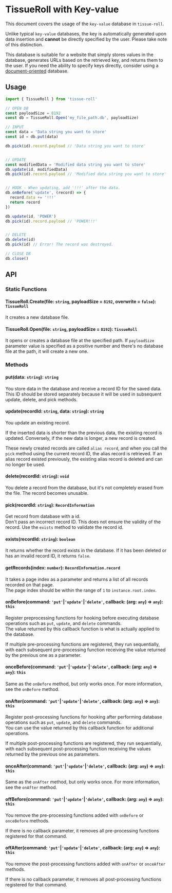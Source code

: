 # TissueRoll with Key-value

This document covers the usage of the `key-value` database in `tissue-roll`.

Unlike typical `key-value` databases, the key is automatically generated upon data insertion and **cannot** be directly specified by the user. Please take note of this distinction.

This database is suitable for a website that simply stores values in the database, generates URLs based on the retrieved key, and returns them to the user. If you need the ability to specify keys directly, consider using a [document-oriented](../document/README.md) database.

## Usage

```typescript
import { TissueRoll } from 'tissue-roll'

// OPEN DB
const payloadSize = 8192
const db = TissueRoll.Open('my_file_path.db', payloadSize)

// INPUT
const data = 'Data string you want to store'
const id = db.put(data)

db.pick(id).record.payload // 'Data string you want to store'


// UPDATE
const modifiedData = 'Modified data string you want to store'
db.update(id, modifiedData)
db.pick(id).record.payload // 'Modified data string you want to store'


// HOOK - When updating, add '!!!' after the data.
db.onBefore('update', (record) => {
  record.data += '!!!'
  return record
})

db.update(id, 'POWER')
db.pick(id).record.payload // 'POWER!!!'


// DELETE
db.delete(id)
db.pick(id) // Error! The record was destroyed.

// CLOSE DB
db.close()
```
## API

### Static Functions

#### TissueRoll.Create(file: `string`, payloadSize = `8192`, overwrite = `false`): `TissueRoll`

It creates a new database file.

#### TissueRoll.Open(file: `string`, payloadSize = `8192`): `TissueRoll`

It opens or creates a database file at the specified path. If `payloadSize` parameter value is specified as a positive number and there's no database file at the path, it will create a new one.

### Methods

#### put(data: `string`): `string`

You store data in the database and receive a record ID for the saved data. This ID should be stored separately because it will be used in subsequent update, delete, and pick methods.

#### update(recordId: `string`, data: `string`): `string`

You update an existing record.

If the inserted data is shorter than the previous data, the existing record is updated.
Conversely, if the new data is longer, a new record is created.

These newly created records are called `alias record`, and when you call the `pick` method using the current record ID, the alias record is retrieved.
If an alias record existed previously, the existing alias record is deleted and can no longer be used.

#### delete(recordId: `string`): `void`

You delete a record from the database, but it's not completely erased from the file. The record becomes unusable.

#### pick(recordId: `string`): `RecordInformation`

Get record from database with a id.  
Don't pass an incorrect record ID. This does not ensure the validity of the record. Use the `exists` method to validate the record id.

#### exists(recordId: `string`): `boolean`

It returns whether the record exists in the database. If it has been deleted or has an invalid record ID, it returns `false`.

#### getRecords(index: `number`): `RecordInformation.record`

It takes a page index as a parameter and returns a list of all records recorded on that page.  
The page index should be within the range of `1` to `instance.root.index`.

#### onBefore(command: `'put'`|`'update'`|`'delete'`, callback: (arg: `any`) => `any`): `this`

Register preprocessing functions for hooking before executing database operations such as `put`, `update`, and `delete` commands.  
The value returned by this callback function is what is actually applied to the database.

If multiple pre-processing functions are registered, they run sequentially, with each subsequent pre-processing function receiving the value returned by the previous one as a parameter.

#### onceBefore(command: `'put'`|`'update'`|`'delete'`, callback: (arg: `any`) => `any`): `this`

Same as the `onBefore` method, but only works once. For more information, see the `onBefore` method.

#### onAfter(command: `'put'`|`'update'`|`'delete'`, callback: (arg: `any`) => `any`): `this`

Register post-processing functions for hooking after performing database operations such as `put`, `update`, and `delete` commands.  
You can use the value returned by this callback function for additional operations.

If multiple post-processing functions are registered, they run sequentially, with each subsequent post-processing function receiving the values returned by the previous one as parameters.

#### onceAfter(command: `'put'`|`'update'`|`'delete'`, callback: (arg: `any`) => `any`): `this`

Same as the `onAfter` method, but only works once. For more information, see the `onAfter` method.

#### offBefore(command: `'put'`|`'update'`|`'delete'`, callback: (arg: `any`) => `any`): `this`

You remove the pre-processing functions added with `onBefore` or `onceBefore` methods.  

If there is no callback parameter, it removes all pre-processing functions registered for that command.

#### offAfter(command: `'put'`|`'update'`|`'delete'`, callback: (arg: `any`) => `any`): `this`

You remove the post-processing functions added with `onAfter` or `onceAfter` methods.  

If there is no callback parameter, it removes all post-processing functions registered for that command.